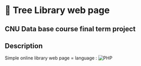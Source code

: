 # :book: Tree Library web page

## CNU Data base course final term project

## Description
Simple online library web page
= language : ![PHP](https://img.shields.io/badge/php-%23777BB4.svg?style=for-the-badge&logo=php&logoColor=white)

